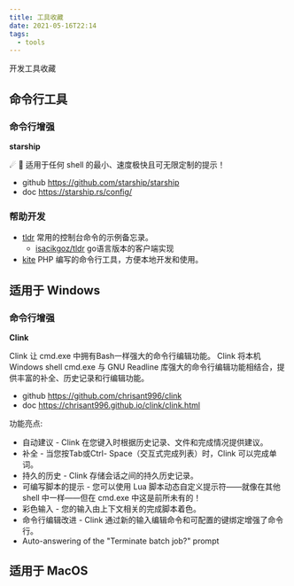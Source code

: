 ```yaml
---
title: 工具收藏
date: 2021-05-16T22:14
tags:
  - tools
---
```


开发工具收藏

## 命令行工具

### 命令行增强

**starship**

☄ 🌌️ 适用于任何 shell 的最小、速度极快且可无限定制的提示！

- github https://github.com/starship/starship
- doc https://starship.rs/config/

### 帮助开发

- [tldr](https://github.com/tldr-pages/tldr) 常用的控制台命令的示例备忘录。
  - [isacikgoz/tldr](https://github.com/isacikgoz/tldr) go语言版本的客户端实现
- [kite](https://github.com/inhere/kite) PHP 编写的命令行工具，方便本地开发和使用。


## 适用于 Windows

### 命令行增强

**Clink**

Clink 让 cmd.exe 中拥有Bash一样强大的命令行编辑功能。
Clink 将本机 Windows shell cmd.exe 与 GNU Readline 库强大的命令行编辑功能相结合，提供丰富的补全、历史记录和行编辑功能。

- github https://github.com/chrisant996/clink
- doc https://chrisant996.github.io/clink/clink.html

功能亮点:
- 自动建议 - Clink 在您键入时根据历史记录、文件和完成情况提供建议。
- 补全 - 当您按Tab或Ctrl- Space（交互式完成列表）时，Clink 可以完成单词。
- 持久的历史 - Clink 存储会话之间的持久历史记录。
- 可编写脚本的提示 - 您可以使用 Lua 脚本动态自定义提示符——就像在其他 shell 中一样——但在 cmd.exe 中这是前所未有的！
- 彩色输入 - 您的输入由上下文相关的完成脚本着色。
- 命令行编辑改进 - Clink 通过新的输入编辑命令和可配置的键绑定增强了命令行。
- Auto-answering of the "Terminate batch job?" prompt

## 适用于 MacOS
